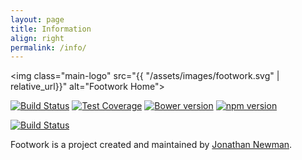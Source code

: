 ```yaml
---
layout: page
title: Information
align: right
permalink: /info/
---
```


<img class="main-logo" src="{{ "/assets/images/footwork.svg" | relative_url}}" alt="Footwork Home">

[![Build Status](https://travis-ci.org/footworkjs/footwork.png?branch=master)](https://travis-ci.org/footworkjs/footwork) [![Test Coverage](https://coveralls.io/repos/github/footworkjs/footwork/badge.svg?branch=master&r=111)](https://coveralls.io/github/footworkjs/footwork) [![Bower version](https://badge.fury.io/bo/footwork.svg)](https://badge.fury.io/bo/footwork) [![npm version](https://badge.fury.io/js/footwork.svg)](https://badge.fury.io/js/footwork)

[![Build Status](https://saucelabs.com/browser-matrix/reflectiv.svg)](https://saucelabs.com/u/reflectiv)

Footwork is a project created and maintained by [Jonathan Newman](https://github.com/jonbnewman).
